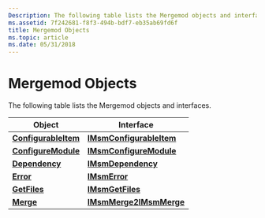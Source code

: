 ```yaml
---
Description: The following table lists the Mergemod objects and interfaces.
ms.assetid: 7f242681-f8f3-494b-bdf7-eb35ab69fd6f
title: Mergemod Objects
ms.topic: article
ms.date: 05/31/2018
---
```


# Mergemod Objects

The following table lists the Mergemod objects and interfaces.



| Object                                              | Interface                                                                          |
|-----------------------------------------------------|------------------------------------------------------------------------------------|
| [**ConfigurableItem**](configurableitem-object.md) | [**IMsmConfigurableItem**](https://msdn.microsoft.com/library/Aa369242(v=VS.85).aspx)                     |
| [**ConfigureModule**](configuremodule-object.md)   | [**IMsmConfigureModule**](https://msdn.microsoft.com/library/Aa369243(v=VS.85).aspx)                       |
| [**Dependency**](dependency-object.md)             | [**IMsmDependency**](https://msdn.microsoft.com/library/Aa369249(v=VS.85).aspx)                                 |
| [**Error**](error-object.md)                       | [**IMsmError**](https://msdn.microsoft.com/library/Aa369257(v=VS.85).aspx)                                           |
| [**GetFiles**](getfiles-object.md)                 | [**IMsmGetFiles**](https://msdn.microsoft.com/library/Aa369259(v=VS.85).aspx)                                     |
| [**Merge**](merge-object.md)                       | [**IMsmMerge2**](/windows/desktop/api/Mergemod/nn-mergemod-imsmmerge2)[**IMsmMerge**](https://msdn.microsoft.com/library/Aa369273(v=VS.85).aspx) |



 

 

 



